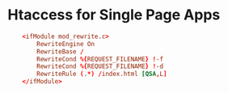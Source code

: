 # Htaccess for Single Page Apps

```conf
    <ifModule mod_rewrite.c>
        RewriteEngine On
        RewriteBase /
        RewriteCond %{REQUEST_FILENAME} !-f
        RewriteCond %{REQUEST_FILENAME} !-d
        RewriteRule (.*) /index.html [QSA,L]
    </ifModule>
```